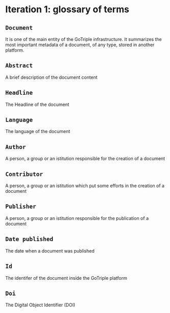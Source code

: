 # Iteration 1: glossary of terms

## `Document`
It is one of the main entity of the GoTriple infrastructure. It summarizes the most important metadata of a document, of any type, stored in another platform.

## `Abstract`
A brief description of the document content

## `Headline`
The Headline of the document

## `Language`
The language of the document

## `Author`
A person, a group or an istitution responsible for the creation of a document

## `Contributor`
A person, a group or an istitution which put some efforts in the creation of a document

## `Publisher`
A person, a group or an istitution responsible for the publication of a document

## `Date published`
The date when a document was published

## `Id`
The identifer of the document inside the GoTriple platform

## `Doi`
The Digital Object Identifier (DOI)
